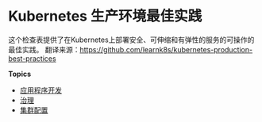 # Kubernetes 生产环境最佳实践

这个检查表提供了在Kubernetes上部署安全、可伸缩和有弹性的服务的可操作的最佳实践。
翻译来源：https://github.com/learnk8s/kubernetes-production-best-practices

**Topics**

- [应用程序开发](application-development.md)
- [治理](governance.md)
- [集群配置](configuration.md)
